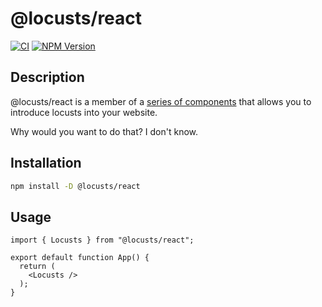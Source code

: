 # @locusts/react

[![CI](https://github.com/locusts-r-us/locusts/actions/workflows/node.yml/badge.svg)](https://github.com/locusts-r-us/locusts/actions/workflows/node.yml)
[![NPM Version](https://img.shields.io/npm/v/%40locusts%2Freact?logo=react)](https://www.npmjs.com/package/@locusts/react)

## Description

@locusts/react is a member of a [series of components](https://github.com/locusts-r-us/locusts) that allows you to introduce locusts into your website.

Why would you want to do that? I don't know.

## Installation

```bash
npm install -D @locusts/react
```

## Usage

```tsx
import { Locusts } from "@locusts/react";

export default function App() {
  return (
    <Locusts />
  );
}
```
